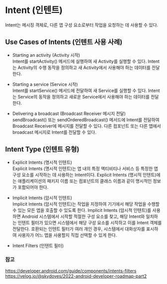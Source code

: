 # Intent (인텐트)
Intent는 메시징 객체로, 다른 앱 구성 요소로부터 작업을 요청하는 데 사용할 수 있다. 
## Use Cases of Intents (인텐트 사용 사례)
* Starting an activity (Activity 시작)   
Intent를 startActivity() 메서드에 실행하여 새 Activity를 실행할 수 있다. Intent는 Activity의 수행 동작을 정의하고 새 Activity에서 사용해야 하는 데이터를 전달한다.

* Starting a service (Service 시작)  
Intent를 startService() 메서드에 전달하여 새 Service를 실행할 수 있다. Intent는 Service의 동작을 정의하고 새로운 Service에서 사용해야 하는 데이터를 전달한다.

* Delivering a broadcast (Broadcast Receiver 메시지 전달)   
sendBroadcast() 또는 sendOrderedBroadcast() 메서드에 Intent를 전달하여 Broadcast Receiver에 메시지를 전달할 수 있다. 다른 컴포넌트 또는 다른 앱에서 broadcast 메시지로 Intent를 전달할 수 있다.

## Intent Type (인텐트 유형)
* Explicit Intents (명시적 인텐트)   
Explicit Intents (명시적 인텐트)는 앱 내의 특정 액티비티나 서비스 등 특정한 앱 구성 요소를 시작하는 데 사용하는 Intent이다. Explicit Intents (명시적 인텐트)에는 애플리케이션의 패키지 이름 또는 컴포넌트의 클래스 이름과 같이 명시적인 정보가 포함되어야 한다.

* Implicit Intents (암시적 인텐트)    
Implicit Intents (암시적 인텐트)는 작업을 지정하여 기기에서 해당 작업을 수행할 수 있는 모든 앱을 호출할 수 있도록 한다. Implicit Intents (암시적 인텐트)를 사용하면 Android 시스템에서 시작할 적절한 구성 요소를 찾고, 해당 Intent와 일치하는 인텐트 필터가 있으면 시스템에서 해당 구성 요소를 시작하고 이를 Intent 객체를 전달한다. 호환되는 인텐트 필터가 여러 개인 경우, 시스템에서 대화상자를 표시하여 사용자가 어느 앱을 사용할지 직접 선택할 수 있게 한다.
 
* Intent Filters (인텐트 필터)   


### 참고
https://developer.android.com/guide/components/intents-filters   
https://velog.io/@skydoves/2022-android-developer-roadmap-part2   
